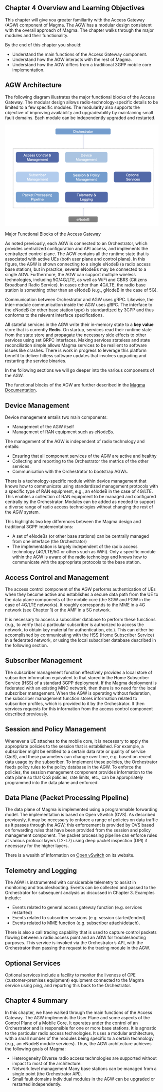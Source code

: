 ## Chapter 4 Overview and Learning Objectives

This chapter will give you greater familiarity with the Access Gateway (AGW) component of Magma. The AGW has a modular design consistent with the overall approach of Magma. The chapter walks through the major modules and their functionality.

By the end of this chapter you should:

* Understand the main functions of the Access Gateway component.
* Understand how the AGW interacts with the rest of Magma.
* Understand how the AGW differs from a traditional 3GPP mobile core implementation.


## AGW Architecture

The following diagram illustrates the major functional blocks of the Access Gateway. The modular design allows radio-technology-specific details to be limited to a few specific modules. The modularity also supports the objective of improving availability and upgradeability by maintaining small fault domains. Each module can be independently upgraded and restarted.

![](images/Major_Functional_Blocks_of_the_Access_Gateway.png)

Major Functional Blocks of the Access Gateway

As noted previously, each AGW is connected to an Orchestrator, which provides centralized configuration and API access, and implements the centralized control plane. The AGW contains all the runtime state that is associated with active UEs (both user plane and control plane). In this figure, the AGW is shown connecting to a single eNodeB (a radio access base station), but in practice, several eNodeBs may be connected to a single AGW. Furthermore, the AGW can support multiple wireless technologies, including 5G/4G/LTE, as well as WiFi and CBRS (Citizens Broadband Radio Service). In cases other than 4G/LTE, the radio base station is something other than an eNodeB (e.g., gNodeB in the case of 5G).

Communication between Orchestrator and AGW uses gRPC. Likewise, the inter-module communication inside the AGW uses gRPC. The interface to the eNodeB (or other base station type) is standardized by 3GPP and thus conforms to the relevant interface specifications.

All stateful services in the AGW write their in-memory state to a **key value** store that is currently **Redis**. On startup, services read their runtime state from the state store and propagate the necessary side effects to other services using set GRPC interfaces. Making services stateless and state reconciliation simple allows Magma services to be resilient to software issues like crashes. There is work in progress to leverage this platform benefit to deliver hitless software updates that involves upgrading and restarting the service binaries.

In the following sections we will go deeper into the various components of the AGW.

The functional blocks of the AGW are further described in the [Magma Documentation](https://docs.magmacore.org/docs/next/lte/architecture_overview).


## Device Management

Device management entails two main components:

* Management of the AGW itself
* Management of RAN equipment such as eNodeBs.

The management of the AGW is independent of radio technology and entails:

* Ensuring that all component services of the AGW are active and healthy
* Collecting and reporting to the Orchestrator the metrics of the other services.
* Communication with the Orchestrator to bootstrap AGWs.

There is a technology-specific module within device management that knows how to communicate using standardized management protocols with a specific type of RAN equipment, e.g., an eNodeB in the case of 4G/LTE. This enables a collection of RAN equipment to be managed and configured centrally by the Orchestrator. Modules can be added as needed to support a diverse range of radio access technologies without changing the rest of the AGW system.

This highlights two key differences between the Magma design and traditional 3GPP implementations:

* A set of eNodeBs (or other base stations) can be centrally managed from one interface (the Orchestrator)
* The implementation is largely independent of the radio access technology (4G/LTE/5G or others such as WiFi). Only a specific module within the AGW is aware of the radio technology and knows how to communicate with the appropriate protocols to the base station.


## Access Control and Management

The access control component of the AGW performs authentication of UEs when they become active and establishes a secure data path from the UE to the data plane components of the mobile core (the SGW and PGW in the case of 4G/LTE networks). It roughly corresponds to the MME in a 4G network (see Chapter 1) or the AMF in a 5G network.

It is necessary to access a subscriber database to perform these functions (e.g., to verify that a particular subscriber is authorized to access the network, to obtain key material for authentication, etc.). This can either be accomplished by communicating with the HSS (Home Subscriber Service) in a federated network, or using the local subscriber database described in the following section.


## Subscriber Management

The subscriber management function effectively provides a local store of subscriber information equivalent to that stored in the Home Subscriber Service (HSS) of a standard 3GPP deployment. If the Magma deployment is federated with an existing MNO network, then there is no need for the local subscriber management. When the AGW is operating without federation, the subscriber management function stores information related to subscriber profiles, which is provided to it by the Orchestrator. It then services requests for this information from the access control component described previously.


## Session and Policy Management

Whenever a UE attaches to the mobile core, it is necessary to apply the appropriate policies to the session that is established. For example, a subscriber might be entitled to a certain data rate or quality of service (QoS), and these parameters can change over time, e.g. based on recent data usage by the subscriber. To implement these policies, the Orchestrator feeds policy rules to the policy database in the AGW. To enforce the policies, the session management component provides information to the data plane so that QoS policies, rate limits, etc., can be appropriately programmed into the data plane and enforced.


## Data Plane (Packet Processing Pipeline)

The data plane of Magma is implemented using a programmable forwarding model. The implementation is based on Open vSwitch (OVS). As described previously, it may be necessary to enforce a range of policies on data traffic as it passes through the AGW; this enforcement is provided by OVS based on forwarding rules that have been provided from the session and policy management component. The packet processing pipeline can enforce rules at various protocol layers (L2-L7) using deep packet inspection (DPI) if necessary for the higher layers.

There is a wealth of information on [Open vSwitch](http://www.openvswitch.org/) on its website.


## Telemetry and Logging

The AGW is instrumented with considerable telemetry to assist in monitoring and troubleshooting. Events can be collected and passed to the Orchestrator for subsequent analysis as discussed in Chapter 3. Examples include:

* Events related to general access gateway function (e.g. services restarted)
* Events related to subscriber sessions (e.g. session started/ended)
* Events related to MME function (e.g. subscriber attach/detach).

There is also a call tracing capability that is used to capture control packets flowing between a radio access point and an AGW for troubleshooting purposes. This service is invoked via the Orchestrator’s API, with the Orchestrator then passing the request to the tracing module in the AGW.


## Optional Services

Optional services include a facility to monitor the liveness of CPE (customer-premises equipment) equipment connected to the Magma service using ping, and reporting this back to the Orchestrator.


## Chapter 4 Summary

In this chapter, we have walked through the main functions of the Access Gateway. The AGW implements the User Plane and some aspects of the Control Plane of a Mobile Core. It operates under the control of an Orchestrator and is responsible for one or more base stations. It is agnostic to the particular radio access technologies. It uses a modular architecture, with a small number of the modules being specific to a certain technology (e.g., an eNodeB module services). Thus, the AGW architecture achieves the following goals of Magma:

* Heterogeneity
  Diverse radio access technologies are supported without impact to most of the architecture.
* Network level management
  Many base stations can be managed from a single point (the Orchestrator API).
* Small fault domains
  Individual modules in the AGW can be upgraded or restarted independently.